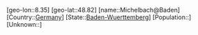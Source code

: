﻿---
location: [48.82,8.35]
type: City
tags:
- geo/City


SpocWebEntityId: 32460
isDeleted: false
confidential: public

---
[geo-lon::8.35]
[geo-lat::48.82]
[name::Michelbach@Baden]
[Country::[Germany](geo/Continent/Europe/Germany.md)]
[State::[Baden-Wuerttemberg](geo/Continent/Europe/Germany/Baden-Wuerttemberg.md)]
[Population::]
[Unknown::]

